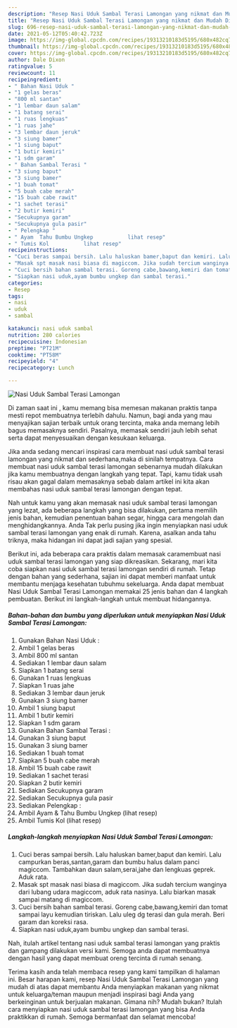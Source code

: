 ```yaml
---
description: "Resep Nasi Uduk Sambal Terasi Lamongan yang nikmat dan Mudah Dibuat"
title: "Resep Nasi Uduk Sambal Terasi Lamongan yang nikmat dan Mudah Dibuat"
slug: 696-resep-nasi-uduk-sambal-terasi-lamongan-yang-nikmat-dan-mudah-dibuat
date: 2021-05-12T05:40:42.723Z
image: https://img-global.cpcdn.com/recipes/19313210183d5195/680x482cq70/nasi-uduk-sambal-terasi-lamongan-foto-resep-utama.jpg
thumbnail: https://img-global.cpcdn.com/recipes/19313210183d5195/680x482cq70/nasi-uduk-sambal-terasi-lamongan-foto-resep-utama.jpg
cover: https://img-global.cpcdn.com/recipes/19313210183d5195/680x482cq70/nasi-uduk-sambal-terasi-lamongan-foto-resep-utama.jpg
author: Dale Dixon
ratingvalue: 5
reviewcount: 11
recipeingredient:
- " Bahan Nasi Uduk "
- "1 gelas beras"
- "800 ml santan"
- "1 lembar daun salam"
- "1 batang serai"
- "1 ruas lengkuas"
- "1 ruas jahe"
- "3 lembar daun jeruk"
- "3 siung bamer"
- "1 siung baput"
- "1 butir kemiri"
- "1 sdm garam"
- " Bahan Sambal Terasi "
- "3 siung baput"
- "3 siung bamer"
- "1 buah tomat"
- "5 buah cabe merah"
- "15 buah cabe rawit"
- "1 sachet terasi"
- "2 butir kemiri"
- "Secukupnya garam"
- "Secukupnya gula pasir"
- " Pelengkap "
- " Ayam  Tahu Bumbu Ungkep           lihat resep"
- " Tumis Kol           lihat resep"
recipeinstructions:
- "Cuci beras sampai bersih. Lalu haluskan bamer,baput dan kemiri. Lalu campurkan beras,santan,garam dan bumbu halus dalam panci magiccom. Tambahkan daun salam,serai,jahe dan lengkuas geprek. Aduk rata."
- "Masak spt masak nasi biasa di magiccom. Jika sudah tercium wanginya dari lubang udara magiccom, aduk rata nasinya. Lalu biarkan masak sampai matang di magiccom."
- "Cuci bersih bahan sambal terasi. Goreng cabe,bawang,kemiri dan tomat sampai layu kemudian tiriskan. Lalu uleg dg terasi dan gula merah. Beri garam dan koreksi rasa."
- "Siapkan nasi uduk,ayam bumbu ungkep dan sambal terasi."
categories:
- Resep
tags:
- nasi
- uduk
- sambal

katakunci: nasi uduk sambal 
nutrition: 280 calories
recipecuisine: Indonesian
preptime: "PT21M"
cooktime: "PT58M"
recipeyield: "4"
recipecategory: Lunch

---
```



![Nasi Uduk Sambal Terasi Lamongan](https://img-global.cpcdn.com/recipes/19313210183d5195/680x482cq70/nasi-uduk-sambal-terasi-lamongan-foto-resep-utama.jpg)

Di zaman  saat ini , kamu memang bisa memesan makanan praktis tanpa mesti repot membuatnya terlebih dahulu. Namun, bagi anda yang mau menyajikan sajian terbaik untuk orang tercinta, maka anda memang lebih bagus memasaknya sendiri. Pasalnya, memasak sendiri jauh lebih sehat serta dapat menyesuaikan dengan kesukaan keluarga.

Jika anda sedang mencari inspirasi cara membuat nasi uduk sambal terasi lamongan yang nikmat dan sederhana,maka di sinilah tempatnya. Cara membuat nasi uduk sambal terasi lamongan  sebenarnya mudah dilakukan jika kamu membuatnya dengan langkah yang tepat. Tapi, kamu tidak usah risau akan gagal dalam memasaknya 
sebab dalam artikel ini kita akan membahas nasi uduk sambal terasi lamongan dengan tepat.  



Nah untuk kamu yang akan memasak nasi uduk sambal terasi lamongan yang lezat, ada beberapa langkah yang bisa dilakukan, pertama memilih jenis bahan, kemudian penentuan bahan segar, hingga cara mengolah dan menghidangkannya. Anda Tak perlu pusing jika ingin menyiapkan nasi uduk sambal terasi lamongan yang enak di rumah. Karena, asalkan anda  tahu triknya, maka hidangan ini dapat jadi sajian yang spesial.

Berikut ini, ada beberapa cara praktis  dalam memasak caramembuat nasi uduk sambal terasi lamongan yang siap dikreasikan. Sekarang, mari kita coba siapkan nasi uduk sambal terasi lamongan sendiri di rumah. Tetap dengan bahan yang sederhana, sajian ini dapat memberi manfaat untuk membantu menjaga kesehatan tubuhmu sekeluarga. Anda dapat membuat Nasi Uduk Sambal Terasi Lamongan memakai 25 jenis bahan dan 4 langkah pembuatan. Berikut ini langkah-langkah untuk membuat hidangannya.

<!--inarticleads1-->

##### Bahan-bahan dan bumbu yang diperlukan untuk menyiapkan Nasi Uduk Sambal Terasi Lamongan:

1. Gunakan  Bahan Nasi Uduk :
1. Ambil 1 gelas beras
1. Ambil 800 ml santan
1. Sediakan 1 lembar daun salam
1. Siapkan 1 batang serai
1. Gunakan 1 ruas lengkuas
1. Siapkan 1 ruas jahe
1. Sediakan 3 lembar daun jeruk
1. Gunakan 3 siung bamer
1. Ambil 1 siung baput
1. Ambil 1 butir kemiri
1. Siapkan 1 sdm garam
1. Gunakan  Bahan Sambal Terasi :
1. Gunakan 3 siung baput
1. Gunakan 3 siung bamer
1. Sediakan 1 buah tomat
1. Siapkan 5 buah cabe merah
1. Ambil 15 buah cabe rawit
1. Sediakan 1 sachet terasi
1. Siapkan 2 butir kemiri
1. Sediakan Secukupnya garam
1. Sediakan Secukupnya gula pasir
1. Sediakan  Pelengkap :
1. Ambil  Ayam &amp; Tahu Bumbu Ungkep           (lihat resep)
1. Ambil  Tumis Kol           (lihat resep)




<!--inarticleads2-->

##### Langkah-langkah menyiapkan Nasi Uduk Sambal Terasi Lamongan:

1. Cuci beras sampai bersih. Lalu haluskan bamer,baput dan kemiri. Lalu campurkan beras,santan,garam dan bumbu halus dalam panci magiccom. Tambahkan daun salam,serai,jahe dan lengkuas geprek. Aduk rata.
1. Masak spt masak nasi biasa di magiccom. Jika sudah tercium wanginya dari lubang udara magiccom, aduk rata nasinya. Lalu biarkan masak sampai matang di magiccom.
1. Cuci bersih bahan sambal terasi. Goreng cabe,bawang,kemiri dan tomat sampai layu kemudian tiriskan. Lalu uleg dg terasi dan gula merah. Beri garam dan koreksi rasa.
1. Siapkan nasi uduk,ayam bumbu ungkep dan sambal terasi.




Nah, itulah artikel tentang  nasi uduk sambal terasi lamongan  yang praktis dan gampang dilakukan versi kami. Semoga anda dapat membuatnya dengan hasil yang dapat membuat oreng tercinta di rumah senang. 

Terima kasih anda telah membaca resep yang kami tampilkan di halaman ini. Besar harapan kami, resep  Nasi Uduk Sambal Terasi Lamongan yang mudah di atas dapat membantu Anda menyiapkan makanan yang nikmat untuk keluarga/teman maupun menjadi inspirasi bagi Anda yang berkeinginan untuk berjualan makanan. Gimana nih? Mudah bukan? Itulah cara menyiapkan nasi uduk sambal terasi lamongan yang bisa Anda praktikkan di rumah. Semoga bermanfaat dan selamat mencoba!

